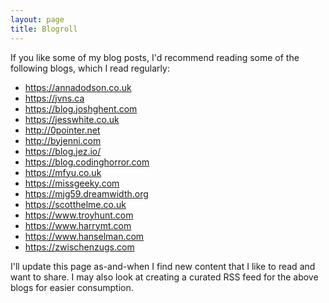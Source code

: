 ```yaml
---
layout: page
title: Blogroll
---
```

If you like some of my blog posts, I'd recommend reading some of the following blogs, which I read regularly:

- <https://annadodson.co.uk>
- <https://jvns.ca>
- <https://blog.joshghent.com>
- <https://jesswhite.co.uk>
- <http://0pointer.net>
- <http://byjenni.com>
- <https://blog.jez.io/>
- <https://blog.codinghorror.com>
- <https://mfyu.co.uk>
- <https://missgeeky.com>
- <https://mjg59.dreamwidth.org>
- <https://scotthelme.co.uk>
- <https://www.troyhunt.com>
- <https://www.harrymt.com>
- <https://www.hanselman.com>
- <https://zwischenzugs.com>

I'll update this page as-and-when I find new content that I like to read and want to share. I may also look at creating a curated RSS feed for the above blogs for easier consumption.
